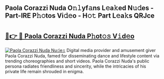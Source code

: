 ## Paola Corazzi Nuda O𝚗𝚕yf𝚊ns L𝚎a𝚔ed N𝚞𝚍es - Part-IRE P𝚑𝚘tos Vi𝚍𝚎o - H𝚘𝚝 Part L𝚎a𝚔s QRJce

# <h2><a href="http://kf3i8w.oniu.top/?m=Paola+Corazzi+Nuda">🔗👉 🔴 Paola Corazzi Nuda P𝚑ot𝚘𝚜 V𝚒d𝚎o</a></h2>

[![Paola Corazzi Nuda Nu𝚍e𝚜](https://i.imgur.com/0qMVB7G.gif)](http://kf3i8w.oniu.top/?m=Paola+Corazzi+Nuda)
Digital media provider and amusement giver Paola Corazzi Nuda, famed for disseminating dance and lifestyle content via trending choreographies and short videos. Paola Corazzi Nuda's public persona radiates friendliness and sincerity, while the intricacies of his private life remain shrouded in enigma.  
